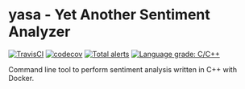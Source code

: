 # yasa - Yet Another Sentiment Analyzer

[![TravisCI](https://travis-ci.org/ceccoemi/yasa.svg?branch=master)](https://travis-ci.org/ceccoemi/yasa)
[![codecov](https://codecov.io/gh/ceccoemi/yasa/branch/master/graph/badge.svg)](https://codecov.io/gh/ceccoemi/yasa)
[![Total alerts](https://img.shields.io/lgtm/alerts/g/ceccoemi/yasa.svg?logo=lgtm&logoWidth=18)](https://lgtm.com/projects/g/ceccoemi/yasa/alerts/)
[![Language grade: C/C++](https://img.shields.io/lgtm/grade/cpp/g/ceccoemi/yasa.svg?logo=lgtm&logoWidth=18)](https://lgtm.com/projects/g/ceccoemi/yasa/context:cpp)

Command line tool to perform sentiment analysis written in C++ with Docker.